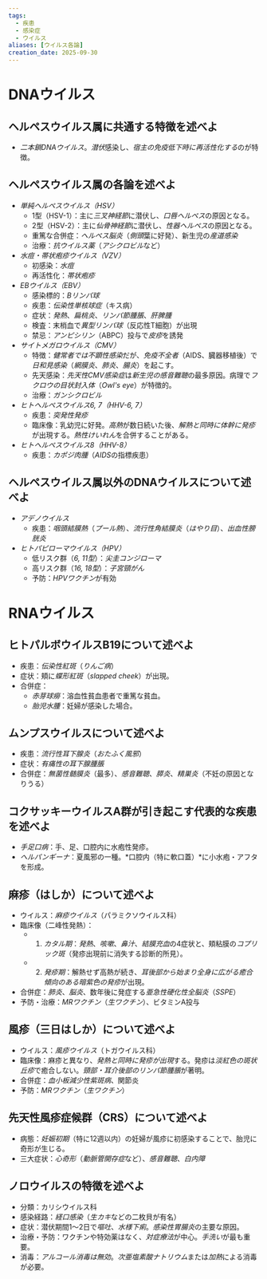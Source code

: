 ```yaml
---
tags:
  - 疾患
  - 感染症
  - ウイルス
aliases: [ウイルス各論]
creation_date: 2025-09-30
---
```

# DNAウイルス
## ヘルペスウイルス属に共通する特徴を述べよ
- *二本鎖DNAウイルス*。*潜伏*感染し、*宿主の免疫低下時に再活性化する*のが特徴。

## ヘルペスウイルス属の各論を述べよ
- *単純ヘルペスウイルス（HSV）*
	- 1型（HSV-1）：主に*三叉神経節*に潜伏し、*口唇ヘルペス*の原因となる。
	- 2型（HSV-2）：主に*仙骨神経節*に潜伏し、*性器ヘルペス*の原因となる。
	- 重篤な合併症：*ヘルペス脳炎*（*側頭*葉に好発）、新生児の*産道感染*
	- 治療：*抗ウイルス薬*（*アシクロビル*など）
- *水痘・帯状疱疹ウイルス（VZV）*
	- 初感染：*水痘*
	- 再活性化：*帯状疱疹*
- *EBウイルス（EBV）*
	- 感染標的：*Bリンパ球*
	- 疾患：*伝染性単核球症*（キス病）
	- 症状：*発熱*、*扁桃炎*、*リンパ節腫脹*、*肝脾腫*
	- 検査：末梢血で*異型リンパ球*（反応性T細胞）が出現
	- 禁忌：*アンピシリン*（ABPC）投与で*皮疹*を誘発
- *サイトメガロウイルス（CMV）*
	- 特徴：*健常者では不顕性感染*だが、*免疫不全者*（AIDS、臓器移植後）で*日和見感染*（*網膜炎*、*肺炎*、*腸炎*）を起こす。
	- 先天感染：*先天性CMV感染症*は*新生児の感音難聴*の最多原因。病理で*フクロウの目状封入体*（*Owl's eye*）が特徴的。
	- 治療：*ガンシクロビル*
- *ヒトヘルペスウイルス6, 7（HHV-6, 7）*
	- 疾患：*突発性発疹*
	- 臨床像：乳幼児に好発。*高熱*が数日続いた後、*解熱と同時に体幹に発疹*が出現する。*熱性けいれん*を合併することがある。
- *ヒトヘルペスウイルス8（HHV-8）*
	- 疾患：*カポジ肉腫*（*AIDS*の指標疾患）

## ヘルペスウイルス属以外のDNAウイルスについて述べよ
- *アデノウイルス*
	- 疾患：*咽頭結膜熱*（*プール熱*）、*流行性角結膜炎*（*はやり目*）、*出血性膀胱炎*
- *ヒトパピローマウイルス（HPV）*
	- 低リスク群（*6, 11型*）：*尖圭コンジローマ*
	- 高リスク群（*16, 18型*）：*子宮頸がん*
	- 予防：*HPVワクチン*が有効

# RNAウイルス
## ヒトパルボウイルスB19について述べよ
- 疾患：*伝染性紅斑*（*りんご病*）
- 症状：頬に*蝶形紅斑*（*slapped cheek*）が出現。
- 合併症：
	- *赤芽球癆*：溶血性貧血患者で重篤な貧血。
	- *胎児水腫*：妊婦が感染した場合。

## ムンプスウイルスについて述べよ
- 疾患：*流行性耳下腺炎*（*おたふく風邪*）
- 症状：*有痛性の耳下腺腫脹*
- 合併症：*無菌性髄膜炎*（最多）、*感音難聴*、*膵炎*、*精巣炎*（不妊の原因となりうる）

## コクサッキーウイルスA群が引き起こす代表的な疾患を述べよ
- *手足口病*：手、足、口腔内に水疱性発疹。
- *ヘルパンギーナ*：夏風邪の一種。*口腔内（特に軟口蓋）*に小水疱・アフタを形成。

## 麻疹（はしか）について述べよ
- ウイルス：*麻疹ウイルス*（パラミクソウイルス科）
- 臨床像（二峰性発熱）：
	- 1. *カタル期*：*発熱*、*咳嗽*、*鼻汁*、*結膜充血*の4症状と、頬粘膜の*コプリック斑*（発疹出現前に消失する診断的所見）。
	- 2. *発疹期*：解熱せず高熱が続き、*耳後部から始まり全身に広がる癒合傾向のある暗紫色の発疹*が出現。
- 合併症：*肺炎*、*脳炎*、数年後に発症する*亜急性硬化性全脳炎*（*SSPE*）
- 予防・治療：*MRワクチン*（*生ワクチン*）、ビタミンA投与

## 風疹（三日はしか）について述べよ
- ウイルス：*風疹ウイルス*（トガウイルス科）
- 臨床像：麻疹と異なり、*発熱と同時に発疹が出現*する。発疹は*淡紅色の斑状丘疹*で癒合しない。*頸部・耳介後部のリンパ節腫脹*が著明。
- 合併症：*血小板減少性紫斑病*、関節炎
- 予防：*MRワクチン*（*生ワクチン*）

## 先天性風疹症候群（CRS）について述べよ
- 病態：*妊娠初期*（特に12週以内）の妊婦が風疹に初感染することで、胎児に奇形が生じる。
- 三大症状：*心奇形*（*動脈管開存症*など）、*感音難聴*、*白内障*

## ノロウイルスの特徴を述べよ
- 分類：カリシウイルス科
- 感染経路：*経口感染*（*生カキ*などの二枚貝が有名）
- 症状：潜伏期間1〜2日で*嘔吐*、*水様下痢*。*感染性胃腸炎*の主要な原因。
- 治療・予防：ワクチンや特効薬はなく、*対症療法*が中心。*手洗い*が最も重要。
- 消毒：*アルコール消毒は無効*。*次亜塩素酸ナトリウム*または*加熱*による消毒が必要。